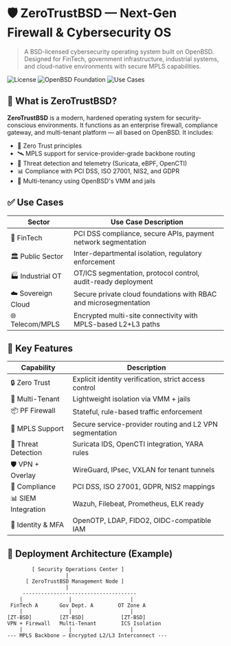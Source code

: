 # 🛡️ ZeroTrustBSD — Next-Gen Firewall & Cybersecurity OS

> A BSD-licensed cybersecurity operating system built on OpenBSD. Designed for FinTech, government infrastructure, industrial systems, and cloud-native environments with secure MPLS capabilities.

![License](https://img.shields.io/badge/license-BSD--2--Clause-blue)
![OpenBSD Foundation](https://img.shields.io/badge/built%20on-OpenBSD-lightgrey)
![Use Cases](https://img.shields.io/badge/Finance%2C%20Gov%2C%20MPLS%2C%20OT-green)

## 🔐 What is ZeroTrustBSD?

**ZeroTrustBSD** is a modern, hardened operating system for security-conscious environments. It functions as an enterprise firewall, compliance gateway, and multi-tenant platform — all based on OpenBSD. It includes:

- 🔐 Zero Trust principles
- 🛰️ MPLS support for service-provider-grade backbone routing
- 🧠 Threat detection and telemetry (Suricata, eBPF, OpenCTI)
- 📊 Compliance with PCI DSS, ISO 27001, NIS2, and GDPR
- 🧱 Multi-tenancy using OpenBSD's VMM and jails

## ✅ Use Cases

| Sector            | Use Case Description |
|-------------------|----------------------|
| 🏦 FinTech         | PCI DSS compliance, secure APIs, payment network segmentation |
| 🏛 Public Sector   | Inter-departmental isolation, regulatory enforcement |
| 🏭 Industrial OT   | OT/ICS segmentation, protocol control, audit-ready deployment |
| ☁️ Sovereign Cloud | Secure private cloud foundations with RBAC and microsegmentation |
| 🌐 Telecom/MPLS    | Encrypted multi-site connectivity with MPLS-based L2+L3 paths |

## 🔧 Key Features

| Capability         | Description |
|--------------------|-------------|
| 🔒 Zero Trust       | Explicit identity verification, strict access control |
| 🧱 Multi-Tenant     | Lightweight isolation via VMM + jails |
| 📦 PF Firewall      | Stateful, rule-based traffic enforcement |
| 📡 MPLS Support     | Secure service-provider routing and L2 VPN segmentation |
| 🧠 Threat Detection | Suricata IDS, OpenCTI integration, YARA rules |
| 🛡️ VPN + Overlay    | WireGuard, IPsec, VXLAN for tenant tunnels |
| 📜 Compliance       | PCI DSS, ISO 27001, GDPR, NIS2 mappings |
| 📊 SIEM Integration | Wazuh, Filebeat, Prometheus, ELK ready |
| 👥 Identity & MFA   | OpenOTP, LDAP, FIDO2, OIDC-compatible IAM |

## 📐 Deployment Architecture (Example)

```text
        [ Security Operations Center ]
                   |
      [ ZeroTrustBSD Management Node ]
                   |
     -------------------------------------
    |               |                   |
 FinTech A       Gov Dept. A        OT Zone A
    |               |                   |
[ZT-BSD]         [ZT-BSD]            [ZT-BSD]
VPN + Firewall   Multi-Tenant        ICS Isolation
    |               |                   |
--- MPLS Backbone — Encrypted L2/L3 Interconnect ---
